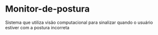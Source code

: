 # Monitor-de-postura
Sistema que utiliza visão computacional para sinalizar quando o usuário estiver com a postura incorreta
